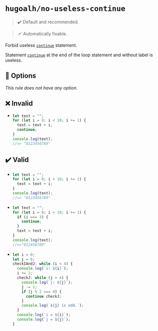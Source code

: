 # `hugoalh/no-useless-continue`

> ✔️ Default and recommended.

> 🩹 Automatically fixable.

Forbid useless [`continue`][ecmascript-continue] statement.

Statement [`continue`][ecmascript-continue] at the end of the loop statement and without label is useless.

## 🔧 Options

*This rule does not have any option.*

## ❌ Invalid

- ```ts
  let text = "";
  for (let i = 0; i < 10; i += 1) {
    text = text + i;
    continue;
  }
  console.log(text);
  //=> "0123456789"
  ```

## ✔️ Valid

- ```ts
  let text = "";
  for (let i = 0; i < 10; i += 1) {
    text = text + i;
  }
  console.log(text);
  //=> "0123456789"
  ```
- ```ts
  let text = "";
  for (let i = 0; i < 10; i += 1) {
    if (i === 3) {
      continue;
    }
    text = text + i;
  }
  console.log(text);
  //=>"012456789"
  ```
- ```ts
  let i = 0;
  let j = 8;
  checkIAndJ: while (i < 4) {
    console.log(`i: ${i}`);
    i += 1;
    checkJ: while (j > 4) {
      console.log(`j: ${j}`);
      j -= 1;
      if (j % 2 === 0) {
        continue checkJ;
      }
      console.log(`${j} is odd.`);
    }
    console.log(`i = ${i}`);
    console.log(`j = ${j}`);
  }
  ```

[ecmascript-continue]: https://developer.mozilla.org/en-US/docs/Web/JavaScript/Reference/Statements/continue
